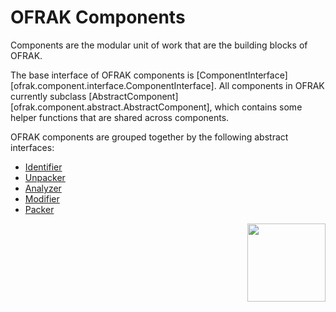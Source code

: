 # OFRAK Components
Components are the modular unit of work that are the building blocks of OFRAK.

The base interface of OFRAK components is [ComponentInterface][ofrak.component.interface.ComponentInterface]. All components in OFRAK currently subclass [AbstractComponent][ofrak.component.abstract.AbstractComponent], which contains some helper functions that are shared across components.

OFRAK components are grouped together by the following abstract interfaces:

- [Identifier](./identifier.md)
- [Unpacker](./unpacker.md)
- [Analyzer](./analyzer.md)
- [Modifier](./modifier.md)
- [Packer](./packer.md)

<div align="right">
<img src="../../assets/square_04.png" width="125" height="125">
</div>
